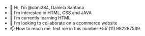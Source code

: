 - 👋 Hi, I’m @dani284, Daniela Santana
- 👀 I’m interested in HTML, CSS and JAVA
- 🌱 I’m currently learning HTML
- 💞️ I’m looking to collaborate on a ecommerce website 
- 📫 How to reach me: text me in this number +55 (11) 982287539

<!---
dani284/dani284 is a ✨ special ✨ repository because its `README.md` (this file) appears on your GitHub profile.
You can click the Preview link to take a look at your changes.
--->
